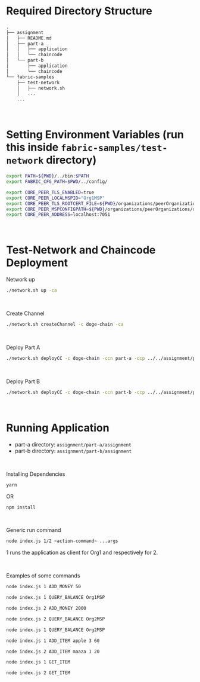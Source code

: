# Required Directory Structure

```graphql
.
├── assignment
│   ├── README.md
│   ├── part-a
│   │   ├── application
│   │   └── chaincode
│   └── part-b
│       ├── application
│       └── chaincode
└── fabric-samples
    ├── test-network
    │   ├── network.sh
    │   ...
    ...
```

<br/>

# Setting Environment Variables (run this inside `fabric-samples/test-network` directory)

```bash
export PATH=${PWD}/../bin:$PATH
export FABRIC_CFG_PATH=$PWD/../config/

export CORE_PEER_TLS_ENABLED=true
export CORE_PEER_LOCALMSPID="Org1MSP"
export CORE_PEER_TLS_ROOTCERT_FILE=${PWD}/organizations/peerOrganizations/org1.example.com/peers/peer0.org1.example.com/tls/ca.crt
export CORE_PEER_MSPCONFIGPATH=${PWD}/organizations/peerOrganizations/org1.example.com/users/Admin@org1.example.com/msp
export CORE_PEER_ADDRESS=localhost:7051
```

<br/>

# Test-Network and Chaincode Deployment

Network up

```bash
./network.sh up -ca
```

<br/>

Create Channel

```bash
./network.sh createChannel -c doge-chain -ca
```

<br/>

Deploy Part A

```bash
./network.sh deployCC -c doge-chain -ccn part-a -ccp ../../assignment/part-a/chaincode/ -ccl javascript -cccg ../../assignment/part-a/chaincode/collections_config.json -ccep "OR('Org1MSP.peer','Org2MSP.peer')"
```

<br/>

Deploy Part B

```bash
./network.sh deployCC -c doge-chain -ccn part-b -ccp ../../assignment/part-b/chaincode/ -ccl javascript -cccg ../../assignment/part-b/chaincode/collections_config.json -ccep "OR('Org1MSP.peer','Org2MSP.peer')"
```

<br/>

# Running Application

- part-a directory: `assignment/part-a/assignment`
- part-b directory: `assignment/part-b/assignment`

<br/>

Installing Dependencies

```bash
yarn
```

OR

```bash
npm install
```

<br/>

Generic run command

```bash
node index.js 1/2 <action-command> ...args
```

1 runs the application as client for Org1 and respectively for 2.

<br/>

Examples of some commands

```bash
node index.js 1 ADD_MONEY 50

node index.js 1 QUERY_BALANCE Org1MSP

node index.js 2 ADD_MONEY 2000

node index.js 2 QUERY_BALANCE Org2MSP

node index.js 1 QUERY_BALANCE Org2MSP

node index.js 1 ADD_ITEM apple 3 60

node index.js 2 ADD_ITEM maaza 1 20

node index.js 1 GET_ITEM

node index.js 2 GET_ITEM
```
